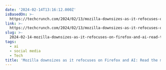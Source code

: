 ```yaml
---
date: '2024-02-14T13:16:12.000Z'
isBasedOn: >-
  https://techcrunch.com/2024/02/13/mozilla-downsizes-as-it-refocuses-on-firefox-and-ai-read-the-memo/?guccounter=1
link: >-
  https://techcrunch.com/2024/02/13/mozilla-downsizes-as-it-refocuses-on-firefox-and-ai-read-the-memo/?guccounter=1
slug: >-
  2024-02-14-mozilla-downsizes-as-it-refocuses-on-firefox-and-ai-read-the-memo-or-techcr
tags:
  - ai
  - social media
  - Tech
title: 'Mozilla downsizes as it refocuses on Firefox and AI: Read the memo | TechCr'
---
```


